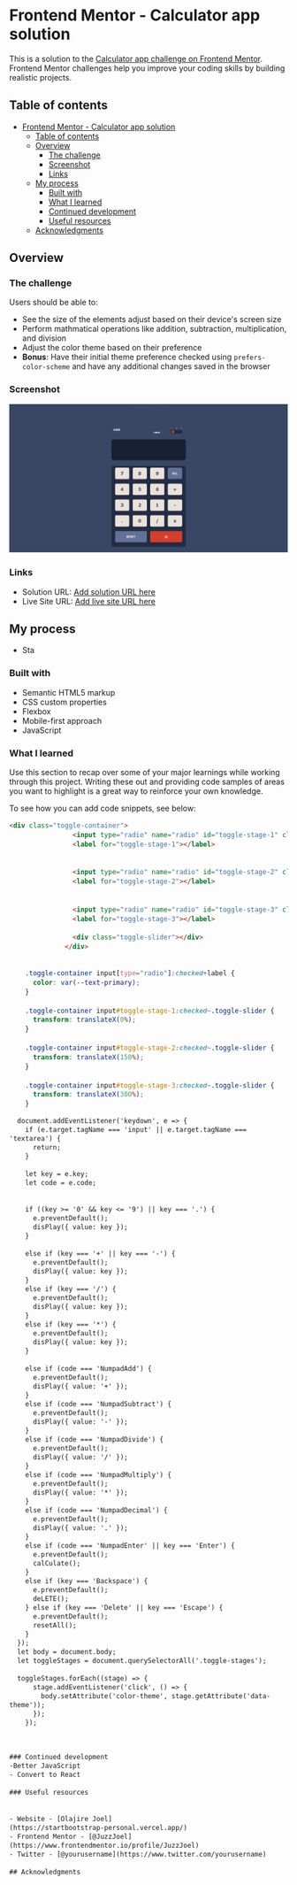 # Frontend Mentor - Calculator app solution

This is a solution to the [Calculator app challenge on Frontend Mentor](https://www.frontendmentor.io/challenges/calculator-app-9lteq5N29). Frontend Mentor challenges help you improve your coding skills by building realistic projects.

## Table of contents

- [Frontend Mentor - Calculator app solution](#frontend-mentor---calculator-app-solution)
  - [Table of contents](#table-of-contents)
  - [Overview](#overview)
    - [The challenge](#the-challenge)
    - [Screenshot](#screenshot)
    - [Links](#links)
  - [My process](#my-process)
    - [Built with](#built-with)
    - [What I learned](#what-i-learned)
    - [Continued development](#continued-development)
    - [Useful resources](#useful-resources)
  - [Acknowledgments](#acknowledgments)

## Overview

### The challenge

Users should be able to:

- See the size of the elements adjust based on their device's screen size
- Perform mathmatical operations like addition, subtraction, multiplication, and division
- Adjust the color theme based on their preference
- **Bonus**: Have their initial theme preference checked using `prefers-color-scheme` and have any additional changes saved in the browser

### Screenshot

![screenshot of the page](./screenshot.png)

### Links

- Solution URL: [Add solution URL here](https://github.com/JuzzJoel/calculator-app-main)
- Live Site URL: [Add live site URL here](https://calculator-app-main-bay-phi.vercel.app/)

## My process
- Sta
### Built with

- Semantic HTML5 markup
- CSS custom properties
- Flexbox
- Mobile-first approach
- JavaScript

### What I learned

Use this section to recap over some of your major learnings while working through this project. Writing these out and providing code samples of areas you want to highlight is a great way to reinforce your own knowledge.

To see how you can add code snippets, see below:

```html
<div class="toggle-container">
                <input type="radio" name="radio" id="toggle-stage-1" class="toggle-stages" data-theme="gray" checked>
                <label for="toggle-stage-1"></label>


                <input type="radio" name="radio" id="toggle-stage-2" class="toggle-stages"  data-theme="white">
                <label for="toggle-stage-2"></label>


                <input type="radio" name="radio" id="toggle-stage-3" class="toggle-stages"  data-theme="purple">
                <label for="toggle-stage-3"></label>

                <div class="toggle-slider"></div>
              </div>

```
```css

    .toggle-container input[type="radio"]:checked+label {
      color: var(--text-primary);
    }

    .toggle-container input#toggle-stage-1:checked~.toggle-slider {
      transform: translateX(0%);
    }

    .toggle-container input#toggle-stage-2:checked~.toggle-slider {
      transform: translateX(150%);
    }

    .toggle-container input#toggle-stage-3:checked~.toggle-slider {
      transform: translateX(300%);
    }

```
      document.addEventListener('keydown', e => {
        if (e.target.tagName === 'input' || e.target.tagName === 'textarea') {
          return;
        }

        let key = e.key;
        let code = e.code; 


        if ((key >= '0' && key <= '9') || key === '.') {
          e.preventDefault();
          disPlay({ value: key });
        }

        else if (key === '+' || key === '-') {
          e.preventDefault();
          disPlay({ value: key });
        }
        else if (key === '/') { 
          e.preventDefault();
          disPlay({ value: key });
        }
        else if (key === '*') { 
          e.preventDefault();
          disPlay({ value: key });
        }
       
        else if (code === 'NumpadAdd') {
          e.preventDefault();
          disPlay({ value: '+' });
        }
        else if (code === 'NumpadSubtract') {
          e.preventDefault();
          disPlay({ value: '-' });
        }
        else if (code === 'NumpadDivide') {
          e.preventDefault();
          disPlay({ value: '/' });
        }
        else if (code === 'NumpadMultiply') {
          e.preventDefault();
          disPlay({ value: '*' });
        }
        else if (code === 'NumpadDecimal') {
          e.preventDefault();
          disPlay({ value: '.' });
        }
        else if (code === 'NumpadEnter' || key === 'Enter') { 
          e.preventDefault();
          calCulate();
        }
        else if (key === 'Backspace') {
          e.preventDefault();
          deLETE();
        } else if (key === 'Delete' || key === 'Escape') { 
          e.preventDefault();
          resetAll();
        }
      });
      let body = document.body;
      let toggleStages = document.querySelectorAll('.toggle-stages');

      toggleStages.forEach((stage) => {
          stage.addEventListener('click', () => {
            body.setAttribute('color-theme', stage.getAttribute('data-theme'));
          });
        });

```


### Continued development
-Better JavaScript
- Convert to React

### Useful resources


- Website - [Olajire Joel]
(https://startbootstrap-personal.vercel.app/)
- Frontend Mentor - [@JuzzJoel](https://www.frontendmentor.io/profile/JuzzJoel)
- Twitter - [@yourusername](https://www.twitter.com/yourusername)

## Acknowledgments

